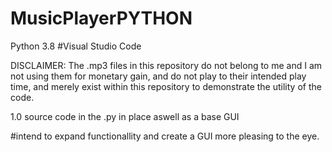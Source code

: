 # MusicPlayerPYTHON
Python 3.8
#Visual Studio Code

DISCLAIMER: The .mp3 files in this repository do not belong to me and I am not using them for monetary gain,
and do not play to their intended play time, and merely exist within this repository to demonstrate the utility of the code.

1.0 source code in the .py in place aswell as a base GUI

#intend to expand functionallity and create a GUI more pleasing to the eye.
